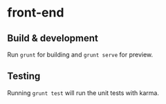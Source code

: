 # front-end

## Build & development

Run `grunt` for building and `grunt serve` for preview.

## Testing

Running `grunt test` will run the unit tests with karma.

